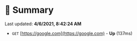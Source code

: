 # 📖 Summary
Last updated: **4/6/2021, 8:42:24 AM**

- `GET` [https://google.com](https://google.com) - **Up** (137ms)
